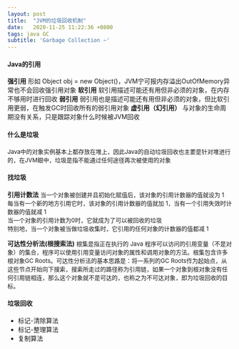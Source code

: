 ```yaml
---
layout: post
title:  "JVM的垃圾回收机制"
date:   2020-11-25 11:22:36 +0800
tags: java GC
subtitle: 'Garbage Collection ~'
---
```


#### Java的引用

<b>强引用</b>
形如 Object obj = new Object()，JVM宁可报内存溢出OutOfMemory异常也不会回收强引用对象
<b>软引用</b>
软引用描述可能还有用但非必须的对象，在内存不够用时进行回收
<b>弱引用</b>
弱引用也是描述可能还有用但非必须的对象，但比软引用更弱，在触发GC时回收所有的弱引用对象
<b>虚引用（幻引用）</b>
与对象的生命周期没有关系，只是跟踪对象什么时候被JVM回收

#### 什么是垃圾

<font size=2>Java中的对象实例基本上都存放在堆上，因此Java的自动垃圾回收也主要是针对堆进行的，在JVM眼中，垃圾是指不能通过任何途径再次被使用的对象</font>

#### 找垃圾

<b>引用计数法</b>
<font size=2>当一个对象被创建并且初始化赋值后，该对象的引用计数器的值就设为 1<br>每当有一个新的地方引用它时，该对象的引用计数器的值就加 1，当有一个引用失效时计数器的值就减 1<br>当一个对象的引用计数为0时，它就成为了可以被回收的垃圾<br>特别地，当一个对象被当做垃圾收集时，它引用的任何对象的计数器的值都减 1</font>


<b>可达性分析法(根搜索法)</b>
<font size=2>根集是指正在执行的 Java 程序可以访问的引用变量（不是对象）的集合，程序可以使用引用变量访问对象的属性和调用对象的方法。根集包含许多根对象GC Roots。可达性分析法的基本思路是：将一系列的GC Roots作为起始点，从这些节点开始向下搜索，搜索所走过的路径称为引用链，如果一个对象到根对象没有任何引用链相连，那么这个对象就不是可达的，也称之为不可达对象，即为垃圾回收的目标。</font>

#### 垃圾回收

- 标记-清除算法
- 标记-整理算法
- 复制算法